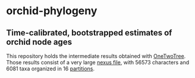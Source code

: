 # orchid-phylogeny
## Time-calibrated, bootstrapped estimates of orchid node ages

This repository holds the intermediate results obtained with [OneTwoTree](http://onetwotree.tau.ac.il/).
Those results consist of a very large [nexus file](../data/OneTwoTree_Output_1559897840/msa_nexus.txt.gz),
with 56573 characters and 6081 taxa organized in 16 [partitions](../data/raxml_partitions.txt).
